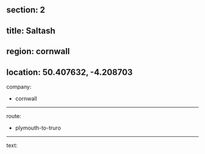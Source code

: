 section: 2
----
title: Saltash
----
region: cornwall
----
location: 50.407632, -4.208703
----
company:
- cornwall
----
route:
- plymouth-to-truro
----
text:

